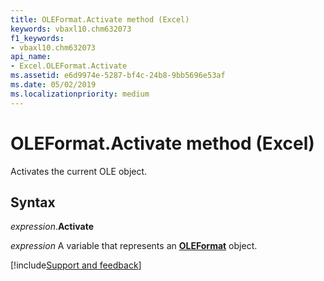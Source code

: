 ```yaml
---
title: OLEFormat.Activate method (Excel)
keywords: vbaxl10.chm632073
f1_keywords:
- vbaxl10.chm632073
api_name:
- Excel.OLEFormat.Activate
ms.assetid: e6d9974e-5287-bf4c-24b8-9bb5696e53af
ms.date: 05/02/2019
ms.localizationpriority: medium
---
```



# OLEFormat.Activate method (Excel)

Activates the current OLE object.


## Syntax

_expression_.**Activate**

_expression_ A variable that represents an **[OLEFormat](Excel.OLEFormat.md)** object.




[!include[Support and feedback](~/includes/feedback-boilerplate.md)]